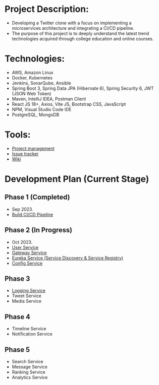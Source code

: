 # Project Description:
- Developing a Twitter clone with a focus on implementing a microservices architecture and integrating a CI/CD pipeline.
- The purpose of this project is to deeply understand the latest trend technologies acquired through college education and online courses.

# Technologies:
- AWS, Amazon Linux
- Docker, Kubernetes
- Jenkins, SonarQube, Ansible
- Spring Boot 3, Spring Data JPA (Hibernate 6), Spring Security 6, JWT (JSON Web Token)
- Maven, IntelliJ IDEA, Postman Client
- React JS 18+, Axios, Vite JS, Bootstrap CSS, JavaScript
- NPM, Visual Studio Code IDE
- PostgreSQL, MongoDB


# Tools:
- [Project management](https://github.com/users/jamongx/projects/3)
- [Issue tracker](https://github.com/jamongx/twitter-clone/issues)
- [Wiki](https://github.com/jamongx/twitter-clone/wiki)


# Development Plan (Current Stage)
## Phase 1 (Completed)
- Sep 2023.
- [Build CI/CD Pipeline](https://github.com/jamongx/twitter-clone/wiki/build-CI-CD-pipeline)


## Phase 2 (In Progress)
- Oct 2023.
- [User Service](https://github.com/jamongx/twitter-clone-user-service)
- [Gateway Service](https://github.com/jamongx/twitter-clone-gateway-service)
- [Eureka Service (Service Discovery & Service Registry)](https://github.com/jamongx/twitter-clone-eureka-service)
- [Config Service](https://github.com/jamongx/twitter-clone-config-service)


## Phase 3
- [Logging Service](https://github.com/jamongx/twitter-clone-logging-service)
- Tweet Service
- Media Service

## Phase 4
- Timeline Service
- Notification Service

## Phase 5
- Search Service
- Message Service
- Ranking Service
- Analytics Service
